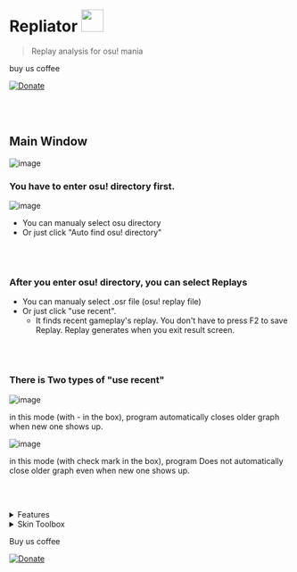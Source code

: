 Repliator <img src = "https://user-images.githubusercontent.com/53387925/163202725-564a9587-4ca9-4340-a085-e5ef17a3373b.png" width="40" height="40"> 
=========

> Replay analysis for osu! mania

buy us coffee 

[![Donate](https://img.shields.io/badge/Support-PayPal-green.svg)](https://paypal.me/osumaniatools?country.x=KR&locale.x=ko_KR)

<br></br>
Main Window
-----------  

![image](https://user-images.githubusercontent.com/53387925/163206637-d4be3e87-df2e-4f4b-b83a-a403bd625586.png)

### You have to enter osu! directory first.

  
![image](https://user-images.githubusercontent.com/53387925/163207407-7eb6ad85-cfbb-4042-94aa-0a6e8e4f463c.png)
* You can manualy select osu directory
* Or just click "Auto find osu! directory"

<br></br>

### After you enter osu! directory, you can select Replays
  
* You can manualy select .osr file (osu! replay file)
* Or just click "use recent".
    + It finds recent gameplay's replay. You don't have to press F2 to save Replay. Replay generates when you exit result screen.
  
<br></br>

### There is Two types of "use recent"
  
![image](https://user-images.githubusercontent.com/53387925/163209055-63b6cb27-c9a9-4876-83f8-612658dba923.png)
  
in this mode (with - in the box), program automatically closes older graph when new one shows up.
  
![image](https://user-images.githubusercontent.com/53387925/163209084-dc0aa572-7b82-4b50-b6c6-93f49d7520a1.png)
  
in this mode (with check mark in the box), program Does not automatically close older graph even when new one shows up.
  
  
<br></br>

<details>
<summary>Features </summary>
  
Graph Window
-----

![image](https://user-images.githubusercontent.com/53387925/163212001-e669e2a8-a420-41c0-9318-e8d7fef75c43.png)
  
<br></br>
## There are TWO sections in the Graph window.
  * Graph Section
  * Info Section

<br></br>

### Graph Section

![image](https://user-images.githubusercontent.com/53387925/163213221-933aa0f8-b8a8-47f6-aab5-6d37e1c63a17.png)
<br></br>
### Graph adjustments.
* you can drag to zoom in.

<img src = "https://user-images.githubusercontent.com/53387925/163216394-b6d58cbb-29b9-4752-b509-718775698f92.png" height = "300">

<img src = "https://user-images.githubusercontent.com/53387925/163216459-78e55d74-7f85-4137-9db3-003ed6016946.png" height = "300">
<br></br>

* you can click legends to show specific columns.

![image](https://user-images.githubusercontent.com/53387925/163216118-f04b916a-b25f-4b53-91a1-3d6da10ce11f.png)

<br></br>
### There are Three Types of Graph
* Error rate
<img src="https://user-images.githubusercontent.com/53387925/163217486-4968e4a1-b7a4-4f6c-95d3-64b332427cf4.png" width="800">

* Distribution
<img src="https://user-images.githubusercontent.com/53387925/163217535-fe3c035c-2b7b-478f-a295-efdc87bf9892.png" width="800">

* kps (key per second)
<img src="https://user-images.githubusercontent.com/53387925/163217589-28e1c627-7e7f-44e2-8cb2-36ea078bafd1.png" width="800">

Error rate shows set of dots which indicates player's input.

Distribution shows your error by column.

kps shows your kps and beatmap's requring kps

<br></br>
### Info Section

![image](https://user-images.githubusercontent.com/53387925/163361726-f95e50e3-4a07-40b4-9999-7cdae17e0696.png)

### There are FOUR main widgets on Info Section (could be added more)
* OD Changer
  + It Changes entire OD for this graph.
* Original Judgement
  + It shows judgements without changing offsets
* Modified Judgement
  + It shows judgements with centered offsets
* Offsets
  + It shows offerts and std(Standard Division). std shows how precise you hit.
  + Offset for H-T shows how late you release LN.


</details>

<details>
<summary>Skin Toolbox </summary>
  
Skin Toolbox
------------
</details>

Buy us coffee

[![Donate](https://img.shields.io/badge/Support-PayPal-green.svg)](https://paypal.me/osumaniatools?country.x=KR&locale.x=ko_KR)
